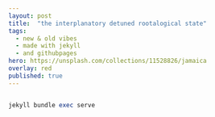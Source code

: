```yaml
---
layout: post
title:  "the interplanatory detuned rootalogical state"
tags:
  - new & old vibes
  - made with jekyll
  - and githubpages
hero: https://unsplash.com/collections/11528826/jamaica
overlay: red
published: true
---
```



~~~ruby

jekyll bundle exec serve

~~~

[soundcloud]: http://soundloud.com/jmzx
[jekyll]:      http://jekyllrb.com

